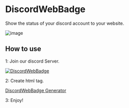 # DiscordWebBadge
Show the status of your discord account to your website.

![image](https://i.imgur.com/hGhBvaH.png)

## How to use
1: Join our discord Server.

[![DiscordWebBadge](https://discordapp.com/api/guilds/518394474431250433/widget.png?style=banner2)](https://discord.gg/8QZhFUt)

2: Create html tag.

[DiscordWebBadge Generator](https://discordbg.nzws.me/generator.html)

3: Enjoy!
